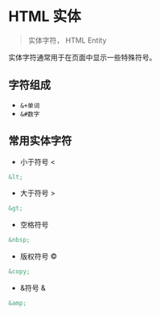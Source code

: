 # HTML 实体

> 实体字符， HTML Entity

实体字符通常用于在页面中显示一些特殊符号。

## 字符组成

- `&+单词`
- `&#数字`

## 常用实体字符

- 小于符号 <span class="color-info">&lt;</span>

```html
&lt;
```

- 大于符号 <span class="color-info">&gt;</span>

```html
&gt;
```

- 空格符号 <span class="color-info">&nbsp;</span>

```html
&nbsp;
```

- 版权符号 <span class="color-info">&copy;</span>

```html
&copy;
```

- &符号 <span class="color-info">&amp;</span>

```html
&amp;
```
